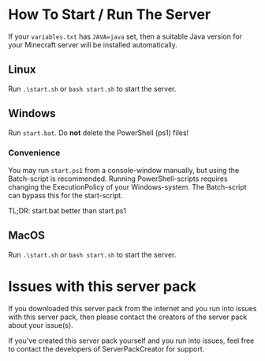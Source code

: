 # How To Start / Run The Server

If your `variables.txt` has `JAVA=java` set, then a suitable Java version for your Minecraft server will
be installed automatically.

## Linux

Run `.\start.sh` or `bash start.sh` to start the server.

## Windows

Run `start.bat`.
Do **not** delete the PowerShell (ps1) files!

### Convenience

You may run `start.ps1` from a console-window manually, but using the Batch-script is recommended.
Running PowerShell-scripts requires changing the ExecutionPolicy of your Windows-system. The Batch-script
can bypass this for the start-script.

TL;DR: start.bat better than start.ps1

## MacOS

Run `.\start.sh` or `bash start.sh` to start the server.

# Issues with this server pack

If you downloaded this server pack from the internet and you run into issues with this server pack, then please
contact the creators of the server pack about your issue(s).

If you've created this server pack yourself and you run into issues, feel free to contact the developers of
ServerPackCreator for support.